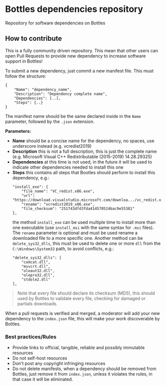 # Bottles dependencies repository
Repository for software dependencies on Bottles

## How to contribute
This is a fully community driven repository. This mean that other users can open Pull Requests to provide new dependency to increase software support in Bottles!

To submit a new dependency, just commit a new manifest file. This must follow the structure:

```
{
    "Name": "dependency_name",
    "Description": "Dependency complete name",
    "Dependencies": [..],
    "Steps": {..}
}
```

The manifest name should be the same declared inside in the `Name` parameter, followed by the `.json` extension.

**Parameters:**

- **Name** should be a concise name for the dependency, no spaces, use underscore instead (e.g. vcredist2019)
- **Description** this is not a full description, this is just the complete name (e.g. Microsoft Visual C++ Redistributable (2015-2019) 14.28.29325)
- **Dependencies** at this time is not used, in the future it will be used to indicate other dependencies needed to install this one
- **Steps** this contains all steps that Bootles should perform to install this dependency, e.g.:
  ```
  "install_exe": {
      "file_name": "VC_redist.x86.exe",
      "url": "https://download.visualstudio.microsoft.com/downloa.../vc_redist.x86.exe",
      "rename": "vcredist2019_x86.exe",
      "file_checksum": "251743dfd3fda414570524bac9e55381"
  },
  ```
  the method `install_exe` can be used multiple time to install more than one executable (use `install_msi` with the same syntax for `.msi` files). The `rename` parameter is optional and must be used rename a downloaded file to a more specific one. Another method can be `delete_sys32_dlls`, this must be used to delete one or more `dll` from the `C:\Windows\System32` path, to avoid conflicts, e.g.:
  ```
  "delete_sys32_dlls": [
      "comcat.dll",
      "msvcrt.dll",
      "oleaut32.dll",
      "olepro32.dll",
      "stdole2.dll"
  ],
  ```

> Note that every file should declare its checksum (MD5), this should used by Bottles to validate every file, checking for damaged or partials downloads.

When a pull requests is verified and merged, a moderator will add your new dependency to the `index.json` file, this will make your work discoverable by Bottles.

### Best practices/Rules
- Provide links to official, tangible, reliable and possibly immutable resources
- Do not self-host resources
- Don't post any copyright infringing resources
- Do not delete manifests, when a dependency should be removed from Bottles, just remove it from `index.json`, unless it violates the rules, in that case it will be eliminated.
